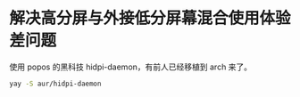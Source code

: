 # 解决高分屏与外接低分屏幕混合使用体验差问题

使用 popos 的黑科技 hidpi-daemon，有前人已经移植到 arch 来了。

```sh
yay -S aur/hidpi-daemon
```